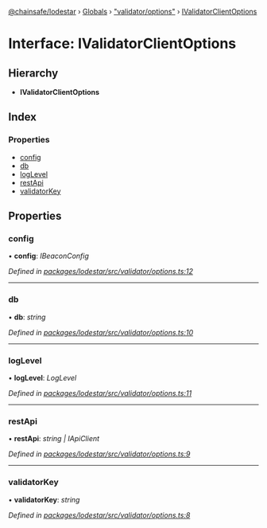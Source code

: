 [@chainsafe/lodestar](../README.md) › [Globals](../globals.md) › ["validator/options"](../modules/_validator_options_.md) › [IValidatorClientOptions](_validator_options_.ivalidatorclientoptions.md)

# Interface: IValidatorClientOptions

## Hierarchy

* **IValidatorClientOptions**

## Index

### Properties

* [config](_validator_options_.ivalidatorclientoptions.md#config)
* [db](_validator_options_.ivalidatorclientoptions.md#db)
* [logLevel](_validator_options_.ivalidatorclientoptions.md#loglevel)
* [restApi](_validator_options_.ivalidatorclientoptions.md#restapi)
* [validatorKey](_validator_options_.ivalidatorclientoptions.md#validatorkey)

## Properties

###  config

• **config**: *IBeaconConfig*

*Defined in [packages/lodestar/src/validator/options.ts:12](https://github.com/ChainSafe/lodestar/blob/34417abad/packages/lodestar/src/validator/options.ts#L12)*

___

###  db

• **db**: *string*

*Defined in [packages/lodestar/src/validator/options.ts:10](https://github.com/ChainSafe/lodestar/blob/34417abad/packages/lodestar/src/validator/options.ts#L10)*

___

###  logLevel

• **logLevel**: *LogLevel*

*Defined in [packages/lodestar/src/validator/options.ts:11](https://github.com/ChainSafe/lodestar/blob/34417abad/packages/lodestar/src/validator/options.ts#L11)*

___

###  restApi

• **restApi**: *string | IApiClient*

*Defined in [packages/lodestar/src/validator/options.ts:9](https://github.com/ChainSafe/lodestar/blob/34417abad/packages/lodestar/src/validator/options.ts#L9)*

___

###  validatorKey

• **validatorKey**: *string*

*Defined in [packages/lodestar/src/validator/options.ts:8](https://github.com/ChainSafe/lodestar/blob/34417abad/packages/lodestar/src/validator/options.ts#L8)*
